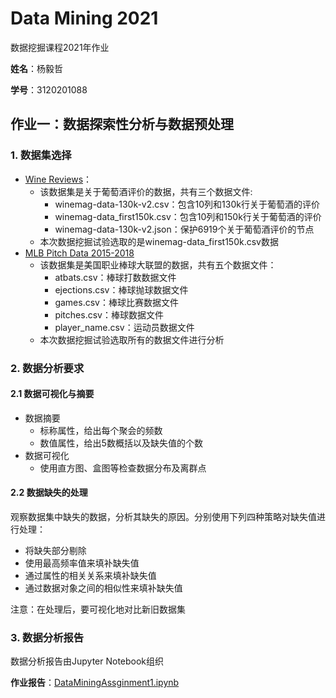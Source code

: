 # Data Mining 2021
数据挖掘课程2021年作业

**姓名**：杨毅哲

**学号**：3120201088

## 作业一：数据探索性分析与数据预处理

### 1. 数据集选择

- [Wine Reviews](https://www.kaggle.com/zynicide/wine-reviews)：
  - 该数据集是关于葡萄酒评价的数据，共有三个数据文件:
    - winemag-data-130k-v2.csv：包含10列和130k行关于葡萄酒的评价
    - winemag-data_first150k.csv：包含10列和150k行关于葡萄酒的评价
    - winemag-data-130k-v2.json：保护6919个关于葡萄酒评价的节点
  - 本次数据挖掘试验选取的是winemag-data_first150k.csv数据
- [MLB Pitch Data 2015-2018](https://www.kaggle.com/pschale/mlb-pitch-data-20152018)
  - 该数据集是美国职业棒球大联盟的数据，共有五个数据文件：
    - atbats.csv：棒球打数数据文件
    - ejections.csv：棒球抛球数据文件
    - games.csv：棒球比赛数据文件
    - pitches.csv：棒球数据文件
    - player_name.csv：运动员数据文件
  - 本次数据挖掘试验选取所有的数据文件进行分析

### 2. 数据分析要求

#### 2.1 数据可视化与摘要

- 数据摘要
  - 标称属性，给出每个聚会的频数
  - 数值属性，给出5数概括以及缺失值的个数
- 数据可视化
  - 使用直方图、盒图等检查数据分布及离群点

#### 2.2 数据缺失的处理

观察数据集中缺失的数据，分析其缺失的原因。分别使用下列四种策略对缺失值进行处理：

- 将缺失部分剔除
- 使用最高频率值来填补缺失值
- 通过属性的相关关系来填补缺失值
- 通过数据对象之间的相似性来填补缺失值

注意：在处理后，要可视化地对比新旧数据集

### 3. 数据分析报告

数据分析报告由Jupyter Notebook组织

**作业报告**：[DataMiningAssginment1.ipynb](./DataMiningAssginment1.ipynb)

